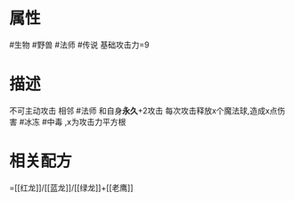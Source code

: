 # 属性
#生物 
#野兽 
#法师 
#传说 
基础攻击力=9
# 描述
不可主动攻击
相邻 #法师 和自身**永久**+2攻击
每次攻击释放x个魔法球,造成x点伤害 #冰冻 #中毒 ,x为攻击力平方根
# 相关配方
=[[红龙]]/[[蓝龙]]/[[绿龙]]+[[老鹰]]